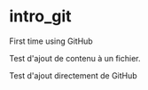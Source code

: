 # intro_git

First time using GitHub

Test d'ajout de contenu à un fichier.

Test d'ajout directement de GitHub
